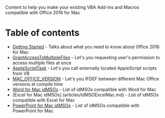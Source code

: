 Content to help you make your existing VBA Add-ins and Macros compatible with Office 2016 for Mac
<!--This is the start of the TOC-->
# Table of contents
- [Getting Started](articles/Introduction.md) - Talks about what you need to know about Office 2016 for Mac
- [GrantAccessToMultipleFiles](articles/GrantAccessToMultipleFiles.md) - Let's you requesting user's permission to access multiple files at once
- [AppleScriptTask](articles/AppleScriptTask.md) - Let's you call externally located AppleScript scripts from VB
- [MAC_OFFICE_VERSION](articles/MacOfficeVersion.md) - Let's you IFDEF between different Mac Office versions at compile time
- [Word for Mac idMSOs](articles/idMSOWordMac.md) - List of idMSOs compatible with Word for Mac
- [Excel for Mac idMSOs] (articles/idMSOExcelMac.md) - List of idMSOs compatible with Excel for Mac
- [PowerPoint for Mac idMSOs](articles/idMSOPowerPointMac.md) - List of idMSOs compatible with PowerPoint for Mac
